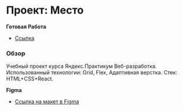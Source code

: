 # Проект: Место

**Готовая Работа**

* [Ссылка](https://vyacheslavshtyrlin.github.io/mesto-react//)

### Обзор

Учебный проект курса Яндекс.Практикум Веб-разработка.
Использованный технологии: Grid, Flex, Адаптивная верстка.
Стек: HTML+CSS+React.

**Figma**

* [Ссылка на макет в Figma](https://www.figma.com/file/2cn9N9jSkmxD84oJik7xL7/JavaScript.-Sprint-4?node-id=0%3A1)

